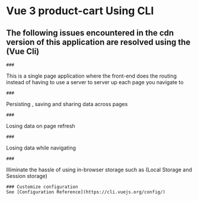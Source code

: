 # Vue 3 product-cart Using  CLI

## The following issues encountered in the cdn version of this application are resolved using the (Vue Cli)
```
###
```
This is a single page application where the front-end does the routing instead of having to use a server to server up each page you navigate to
```
###
```
Persisting , saving and sharing data across pages
```
### 
```
Losing data on page refresh
```
### 
```
Losing data while navigating
```
### 
```
Illiminate the hassle of using in-browser storage such as (Local Storage and Session storage)
```
### Customize configuration
See [Configuration Reference](https://cli.vuejs.org/config/)
